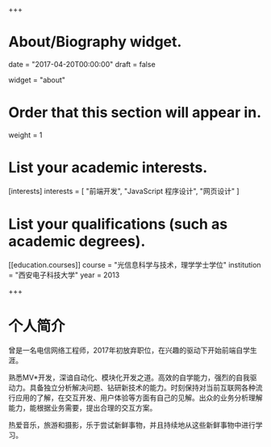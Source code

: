 +++
# About/Biography widget.

date = "2017-04-20T00:00:00"
draft = false

widget = "about"

# Order that this section will appear in.
weight = 1

# List your academic interests.
[interests]
  interests = [
    "前端开发",
    "JavaScript 程序设计",
    "网页设计"
  ]

# List your qualifications (such as academic degrees).
[[education.courses]]
  course = "光信息科学与技术，理学学士学位"
  institution = "西安电子科技大学"
  year = 2013

+++

# 个人简介

曾是一名电信网络工程师，2017年初放弃职位，在兴趣的驱动下开始前端自学生涯。

熟悉MV*开发，深谙自动化、模块化开发之道。高效的自学能力，强烈的自我驱动力。具备独立分析解决问题、钻研新技术的能力。时刻保持对当前互联网各种流行应用的了解，在交互开发、用户体验等方面有自己的见解。出众的业务分析理解能力，能根据业务需要，提出合理的交互方案。

热爱音乐，旅游和摄影，乐于尝试新鲜事物，并且持续地从这些新鲜事物中进行学习。
